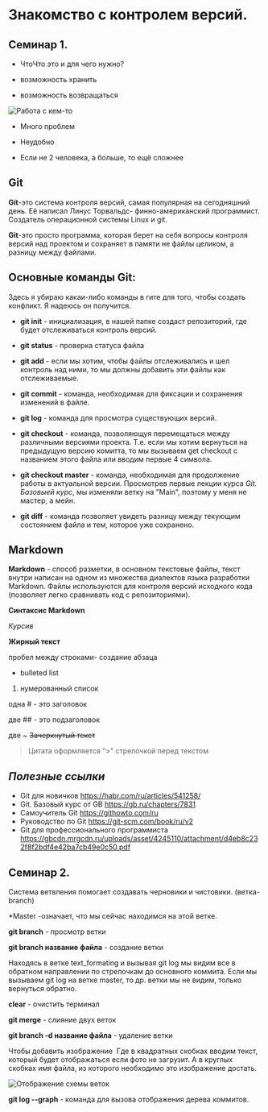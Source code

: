 # Знакомство с контролем версий.

## Семинар 1.

* ЧтоЧто это и для чего нужно?

* возможность хранить
* возможность возвращаться 

<image src="/GeekBrains/приме.png" alt="Работа с кем-то">

* Много проблем
* Неудобно

* Если не 2 человека, а больше, то ещё сложнее

## Git

**Git**-это система контроля версий, самая популярная на сегодняшний день. Её написал Линус Торвальдс- финно-американский программист. Создатель операционной системы Linux и git.

**Git**-это просто программа, которая берет на себя вопросы контроля версий над проектом и сохраняет в памяти не файлы целиком, а разницу между файлами.

## Основные команды **Git**:

Здесь я убираю какаи-либо команды в гите для того, чтобы создать конфликт. Я надеюсь он получится.

* **git init** - инициализация, в нашей папке создаст репозиторий, где будет отслеживаться контроль версий.

* **git status** - проверка статуса файла

* **git add** - если мы хотим, чтобы файлы отслеживались и шел контроль над ними, то мы должны добавить эти файлы как отслеживаемые.

* **git commit** - команда, необходимая для фиксации и сохранения изменений в файле.

* **git log** - команда для просмотра существующих версий.

* **git checkout** - команда, позволяющуя перемещаться между различными версиями проекта. Т.е. если мы хотим вернуться на предыдущую версию комитта, то мы вызываем get checkout с названием этого файла или вводим первые 4 символа.

* **git checkout master** - команда, необходимая для продолжение работы в актуальной версии. Просмотрев первые лекции курса *Git. Базовыей курс*, мы изменяли ветку на "Main", поэтому у меня не мастер, а мейн.

* **git diff** - команда позволяет увидеть разницу между текующим состоянием файла и тем, которое уже сохранено.

## Markdown

**Markdown** - способ разметки, в основном текстовые файлы, текст внутри написан на одном из множества диалектов языка разработки Markdown. Файлы используются для контроля версий исходного кода (позволяет легко сравнивать код с репозиториями).

**Синтаксис Markdown**

*Курсив*

**Жирный текст**

пробел между строками- создание абзаца

* bulleted list
1. нумерованный список

одна # - это заголовок

две ## - это подзаголовок

две ~ ~~Зачеркнутый текст~~ 

>Цитата оформляется ">" стрелочкой перед текстом

## ***Полезные ссылки***
* Git для новичков <https://habr.com/ru/articles/541258/>
* Git. Базовый курс от GB <https://gb.ru/chapters/7831>
* Самоучитель Git <https://githowto.com/ru>
* Руководство по Git <https://git-scm.com/book/ru/v2>
* Git для профессионального программиста <https://gbcdn.mrgcdn.ru/uploads/asset/4245110/attachment/d4eb8c232f8f2bdf4e42ba7cb49e0c50.pdf>



## Семинар 2.

Система ветвления помогает создавать черновики и чистовики. (ветка-branch)

*Master -означает, что мы сейчас находимся на этой ветке.

**git branch** - просмотр ветки

**git branch название файла** - создание ветки

Находясь в ветке text_formating и вызывая git log мы видим все в обратном направлении по стрелочкам до основного коммита. Если мы вызываем git log на ветке master, то др. ветки мы не видим, только вернуться обратно.

**clear** - очистить терминал

**git merge** - слияние двух веток

**git branch -d название файла** - удаление ветки

Чтобы добавить изображение ![]() Где в квадратных скобках вводим текст, который будет отображаться если фото не загрузит. А в круглых скобках имя файла, из которого необходимо это изображение достать.

![Отображение схемы веток](Ветки.png)

**git log --graph** - команда для вызова отображения дерева коммитов.

